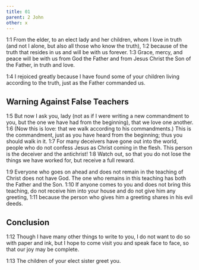 ```yaml
---
title: 01
parent: 2 John
other: x
---
```


<a name="1:1">1:1</a> From the elder, to an elect lady and her children, whom I love in truth (and not I alone, but also all those who know the truth), <a name="1:2">1:2</a> because of the truth that resides in us and will be with us forever. <a name="1:3">1:3</a> Grace, mercy, and peace will be with us from God the Father and from Jesus Christ the Son of the Father, in truth and love.

<a name="1:4">1:4</a> I rejoiced greatly because I have found some of your children living according to the truth, just as the Father commanded us.

## Warning Against False Teachers

<a name="1:5">1:5</a> But now I ask you, lady (not as if I were writing a new commandment to you, but the one we have had from the beginning), that we love one another. <a name="1:6">1:6</a> (Now this is love: that we walk according to his commandments.) This is the commandment, just as you have heard from the beginning; thus you should walk in it. <a name="1:7">1:7</a> For many deceivers have gone out into the world, people who do not confess Jesus as Christ coming in the flesh. This person is the deceiver and the antichrist! <a name="1:8">1:8</a> Watch out, so that you do not lose the things we have worked for, but receive a full reward.

<a name="1:9">1:9</a> Everyone who goes on ahead and does not remain in the teaching of Christ does not have God. The one who remains in this teaching has both the Father and the Son. <a name="1:10">1:10</a> If anyone comes to you and does not bring this teaching, do not receive him into your house and do not give him any greeting, <a name="1:11">1:11</a> because the person who gives him a greeting shares in his evil deeds.

## Conclusion

<a name="1:12">1:12</a> Though I have many other things to write to you, I do not want to do so with paper and ink, but I hope to come visit you and speak face to face, so that our joy may be complete.

<a name="1:13">1:13</a> The children of your elect sister greet you.
